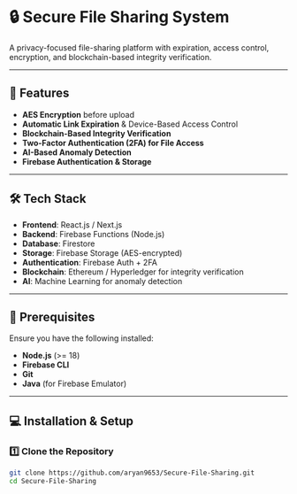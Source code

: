 # 🔒 Secure File Sharing System  
A privacy-focused file-sharing platform with expiration, access control, encryption, and blockchain-based integrity verification.

-------

## 🚀 Features  
- **AES Encryption** before upload  
- **Automatic Link Expiration** & Device-Based Access Control  
- **Blockchain-Based Integrity Verification**  
- **Two-Factor Authentication (2FA) for File Access**  
- **AI-Based Anomaly Detection**  
- **Firebase Authentication & Storage**  

---

## 🛠️ Tech Stack  
- **Frontend**: React.js / Next.js  
- **Backend**: Firebase Functions (Node.js)  
- **Database**: Firestore  
- **Storage**: Firebase Storage (AES-encrypted)  
- **Authentication**: Firebase Auth + 2FA  
- **Blockchain**: Ethereum / Hyperledger for integrity verification  
- **AI**: Machine Learning for anomaly detection  

---

## 📌 Prerequisites  
Ensure you have the following installed:  
- **Node.js** (>= 18)  
- **Firebase CLI**  
- **Git**  
- **Java** (for Firebase Emulator)  

---

## 💻 Installation & Setup  

### 1️⃣ Clone the Repository  
```bash
git clone https://github.com/aryan9653/Secure-File-Sharing.git
cd Secure-File-Sharing
